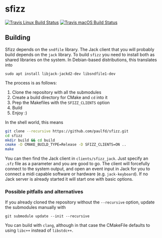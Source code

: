 # sfizz

[![Travis Linux Build Status](https://img.shields.io/travis/com/sfztools/sfizz.svg?env=BADGE=linux&label=Linux&style=popout&logo=travis)](https://travis-ci.com/sfztools/sfizz)
[![Travis macOS Build Status](https://img.shields.io/travis/com/sfztools/sfizz.svg?env=BADGE=macos&label=macOS&style=popout&logo=travis)](https://travis-ci.com/sfztools/sfizz)

## Building

Sfizz depends on the `sndfile` library.
The Jack client that you will probably build depends on the `jack` library.
To build `sfizz` you need to install both as shared libraries on the system.
In Debian-based distributions, this translates into
```
sudo apt install libjack-jackd2-dev libsndfile1-dev
```

The process is as follows:
1. Clone the repository with all the submodules
2. Create a build directory for CMake and `cd` into it
3. Prep the Makefiles with the `SFIZZ_CLIENTS` option
4. Build
5. Enjoy :)

In the shell world, this means
```sh
git clone --recursive https://github.com/paulfd/sfizz.git
cd sfizz
mkdir build && cd build
cmake -D CMAKE_BUILD_TYPE=Release -D SFIZZ_CLIENTS=ON ..
make
```
You can then find the Jack client in `clients/sfizz_jack`.
Just specify an `.sfz` file as a parameter and you are good to go.
The client will forcefully connect to the system output, and open an event input in Jack for you to connect a midi capable software or hardware (e.g. `jack-keyboard`).
If no Jack server is already started it will start one with basic options.

### Possible pitfalls and alternatives

If you already cloned the repository without the `--recursive` option, update the submodules manually with
```
git submodule update --init --recursive
```

You can build with `clang`, although in that case the CMakeFile defaults to using `libc++` instead of `libstdc++`.
